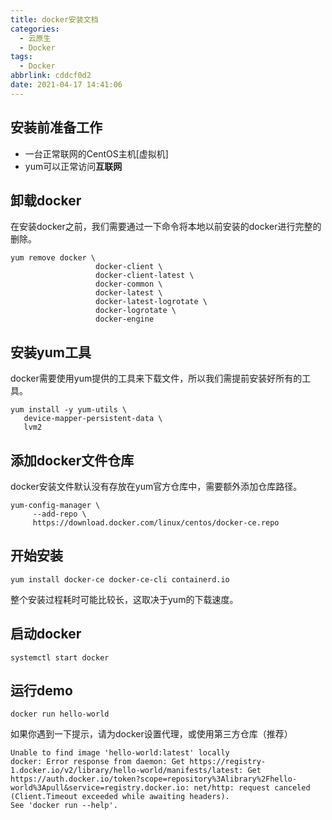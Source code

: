 ```yaml
---
title: docker安装文档
categories:
  - 云原生
  - Docker
tags:
  - Docker
abbrlink: cddcf0d2
date: 2021-04-17 14:41:06
---
```

## 安装前准备工作

* 一台正常联网的CentOS主机[虚拟机]
* yum可以正常访问**互联网**

<!-- more -->

## 卸载docker

在安装docker之前，我们需要通过一下命令将本地以前安装的docker进行完整的删除。

```shell
yum remove docker \
                   docker-client \
                   docker-client-latest \
                   docker-common \
                   docker-latest \
                   docker-latest-logrotate \
                   docker-logrotate \
                   docker-engine
```

## 安装yum工具

docker需要使用yum提供的工具来下载文件，所以我们需提前安装好所有的工具。

```shell
yum install -y yum-utils \
   device-mapper-persistent-data \
   lvm2
```

## 添加docker文件仓库

docker安装文件默认没有存放在yum官方仓库中，需要额外添加仓库路径。

```shell
yum-config-manager \
     --add-repo \
     https://download.docker.com/linux/centos/docker-ce.repo
```

## 开始安装

```shell
yum install docker-ce docker-ce-cli containerd.io
```

整个安装过程耗时可能比较长，这取决于yum的下载速度。

## 启动docker

```shell
systemctl start docker
```

## 运行demo

```shell
docker run hello-world
```

如果你遇到一下提示，请为docker设置代理，或使用第三方仓库（推荐）

```shell
Unable to find image 'hello-world:latest' locally
docker: Error response from daemon: Get https://registry-1.docker.io/v2/library/hello-world/manifests/latest: Get https://auth.docker.io/token?scope=repository%3Alibrary%2Fhello-world%3Apull&service=registry.docker.io: net/http: request canceled (Client.Timeout exceeded while awaiting headers).
See 'docker run --help'.
```